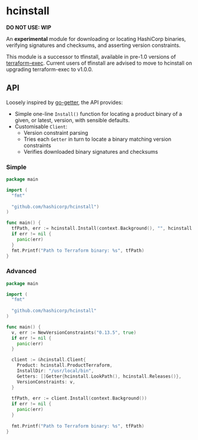 # hcinstall

**DO NOT USE: WIP**

An **experimental** module for downloading or locating HashiCorp binaries, verifying signatures and checksums, and asserting version constraints.

This module is a successor to tfinstall, available in pre-1.0 versions of [terraform-exec](https://github.com/hashicorp/terraform-exec). Current users of tfinstall are advised to move to hcinstall on upgrading terraform-exec to v1.0.0.

## API

Loosely inspired by [go-getter](https://github.com/hashicorp/go-getter), the API provides:

 - Simple one-line `Install()` function for locating a product binary of a given, or latest, version, with sensible defaults.
 - Customisable `Client`:
   - Version constraint parsing
   - Tries each `Getter` in turn to locate a binary matching version constraints
   - Verifies downloaded binary signatures and checksums

### Simple

```go
package main

import (
  "fmt"
  
  "github.com/hashicorp/hcinstall")
)

func main() {
  tfPath, err := hcinstall.Install(context.Background(), "", hcinstall.ProductTerraform, "0.13.5", true)
  if err != nil {
    panic(err)
  }
  fmt.Printf("Path to Terraform binary: %s", tfPath)
}
```

### Advanced

```go
package main

import (
  "fmt"
  
  "github.com/hashicorp/hcinstall"
)

func main() {
  v, err := NewVersionConstraints("0.13.5", true)
  if err != nil {
    panic(err)
  }

  client := &hcinstall.Client{
    Product: hcinstall.ProductTerraform,
    InstallDir: "/usr/local/bin",
    Getters: []Getter{hcinstall.LookPath(), hcinstall.Releases()},
    VersionConstraints: v,
  }
  
  tfPath, err := client.Install(context.Background())
  if err != nil {
    panic(err)
  }
  
  fmt.Printf("Path to Terraform binary: %s", tfPath)
}
```
